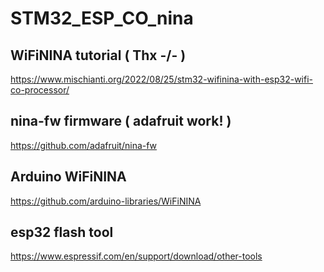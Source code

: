 # STM32_ESP_CO_nina

## WiFiNINA tutorial ( Thx -/\- )
https://www.mischianti.org/2022/08/25/stm32-wifinina-with-esp32-wifi-co-processor/

## nina-fw firmware ( adafruit work! )
https://github.com/adafruit/nina-fw

## Arduino WiFiNINA
https://github.com/arduino-libraries/WiFiNINA

## esp32 flash tool
https://www.espressif.com/en/support/download/other-tools
